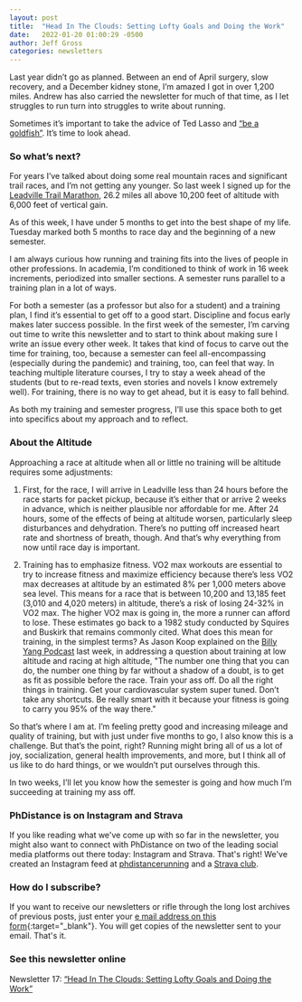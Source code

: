 ```yaml
---
layout: post
title:  "Head In The Clouds: Setting Lofty Goals and Doing the Work"
date:   2022-01-20 01:00:29 -0500
author: Jeff Gross
categories: newsletters
---
```


Last year didn’t go as planned. Between an end of April surgery, slow recovery, and a December kidney stone, I’m amazed I got in over 1,200 miles. Andrew has also carried the newsletter for much of that time, as I let struggles to run turn into struggles to write about running.

Sometimes it’s important to take the advice of Ted Lasso and [“be a goldfish”](https://www.youtube.com/watch?v=_KXqWCLHgHg). It’s time to look ahead.

### So what’s next?

For years I’ve talked about doing some real mountain races and significant trail races, and I’m not getting any younger. So last week I signed up for the [Leadville Trail Marathon](https://www.leadvilleraceseries.com/run/trailmarathonheavyhalf/), 26.2 miles all above 10,200 feet of altitude with 6,000 feet of vertical gain.

As of this week, I have under 5 months to get into the best shape of my life. Tuesday marked both 5 months to race day and the beginning of a new semester.

I am always curious how running and training fits into the lives of people in other professions. In academia, I’m conditioned to think of work in 16 week increments, periodized into smaller sections. A semester runs parallel to a training plan in a lot of ways.

For both a semester (as a professor but also for a student) and a training plan, I find it’s essential to get off to a good start. Discipline and focus early makes later success possible. In the first week of the semester, I’m carving out time to write this newsletter and to start to think about making sure I write an issue every other week. It takes that kind of focus to carve out the time for training, too, because a semester can feel all-encompassing (especially during the pandemic) and training, too, can feel that way. In teaching multiple literature courses, I try to stay a week ahead of the students (but to re-read texts, even stories and novels I know extremely well). For training, there is no way to get ahead, but it is easy to fall behind.

As both my training and semester progress, I’ll use this space both to get into specifics about my approach and to reflect.

### About the Altitude

Approaching a race at altitude when all or little no training will be altitude requires some adjustments:

1. First, for the race, I will arrive in Leadville less than 24 hours before the race starts for packet pickup, because it’s either that or arrive 2 weeks in advance, which is neither plausible nor affordable for me. After 24 hours, some of the effects of being at altitude worsen, particularly sleep disturbances and dehydration. There’s no putting off increased heart rate and shortness of breath, though. And that’s why everything from now until race day is important.

2. Training has to emphasize fitness. VO2 max workouts are essential to try to increase fitness and maximize efficiency because there’s less VO2 max decreases at altitude by an estimated 8% per 1,000 meters above sea level. This means for a race that is between 10,200 and 13,185 feet (3,010 and 4,020 meters) in altitude, there’s a risk of losing 24-32% in VO2 max. The higher VO2 max is going in, the more a runner can afford to lose. These estimates go back to a 1982 study conducted by Squires and Buskirk that remains commonly cited. What does this mean for training, in the simplest terms? As Jason Koop explained on the [Billy Yang Podcast](https://youtu.be/pxD8cgyEp9E?t=4600) last week, in addressing a question about training at low altitude and racing at high altitude, "The number one thing that you can do, the number one thing by far without a shadow of a doubt, is to get as fit as possible before the race. Train your ass off. Do all the right things in training. Get your cardiovascular system super tuned. Don’t take any shortcuts. Be really smart with it because your fitness is going to carry you 95% of the way there."

So that’s where I am at. I’m feeling pretty good and increasing mileage and quality of training, but with just under five months to go, I also know this is a challenge. But that’s the point, right? Running might bring all of us a lot of joy, socialization, general health improvements, and more, but I think all of us like to do hard things, or we wouldn’t put ourselves through this.

In two weeks, I’ll let you know how the semester is going and how much I’m succeeding at training my ass off.

### PhDistance is on Instagram and Strava

If you like reading what we've come up with so far in the newsletter, you might also want to connect with PhDistance on two of the leading social media platforms out there today: Instagram and Strava. That's right! We've created an Instagram feed at [phdistancerunning](https://www.instagram.com/phdistancerunning/) and a [Strava club](https://www.strava.com/clubs/PhDistance).

### How do I subscribe?

If you want to receive our newsletters or rifle through the long lost archives of previous posts, just enter your [e mail address on this form](https://forms.gle/NHEsBP1wo11yYrZj7){:target="_blank"}. You will get copies of the newsletter sent to your email. That's it.

### See this newsletter online

Newsletter 17: [“Head In The Clouds: Setting Lofty Goals and Doing the Work”]()
